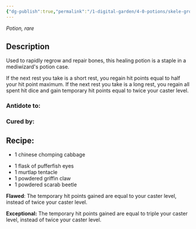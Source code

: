 ```yaml
---
{"dg-publish":true,"permalink":"/1-digital-garden/4-0-potions/skele-gro/","tags":["#potion","yr6","rare"]}
---
```


*Potion, rare* 

## Description

Used to rapidly regrow and repair bones, this healing potion is a staple in a mediwizard's potion case. 

If the next rest you take is a short rest, you regain hit points equal to half your hit point maximum. If the next rest you take is a long rest, you regain all spent hit dice and gain temporary hit points equal to twice your caster level.

### Antidote to: 


### Cured by:


## Recipe:

- 1 chinese chomping cabbage
* 1 flask of pufferfish eyes
* 1 murtlap tentacle
* 1 powdered griffin claw
* 1 powdered scarab beetle

**Flawed**:
The temporary hit points gained are equal to your caster level, instead of twice your caster level.

**Exceptional:** 
The temporary hit points gained are equal to triple your caster level, instead of twice your caster level.